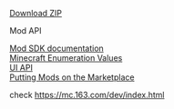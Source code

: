 <a href="https://g79.gdl.netease.com/MC_Mod_SDK_Documents_and_Tools20190712.zip" class="download" title="工具示例下载">Download ZIP</a>

<div class="con">
                    <p class="p-title">Mod API</p>
                    <a href="../modapi/2-2-1" class="p-href sec">Mod SDK documentation</a>
                  <br>
                    <a href="../modapi/2-2-2" class="p-href sec">Minecraft Enumeration Values</a>
                  <br>
                    <a href="../modapi/2-2-3" class="p-href sec">UI API</a>
                  <br>
                    <a href="../modapi/2-2-4" class="p-href sec">Putting Mods on the Marketplace</a>
                </div>
            </div>

check https://mc.163.com/dev/index.html
